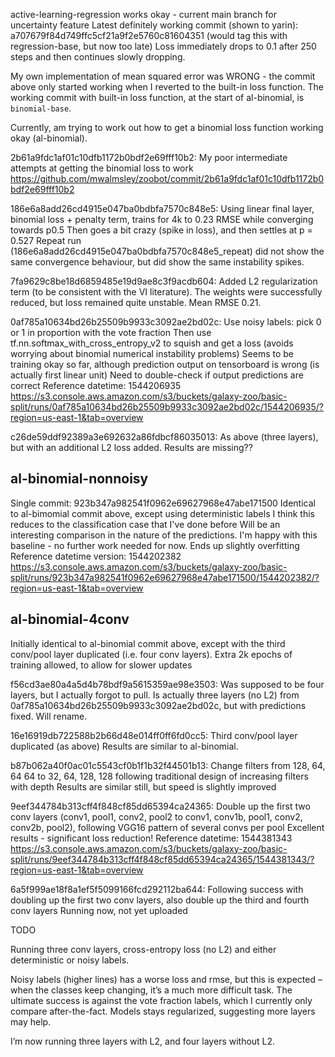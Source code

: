 active-learning-regression works okay - current main branch for uncertainty feature
Latest definitely working commit (shown to yarin): a707679f84d749ffc5cf21a9f2e5760c81604351
(would tag this with regression-base, but now too late)
Loss immediately drops to 0.1 after 250 steps and then continues slowly dropping.



My own implementation of mean squared error was WRONG - the commit above only started working when I reverted to the built-in loss function.
The working commit with built-in loss function, at the start of al-binomial, is `binomial-base`.

Currently, am trying to work out how to get a binomial loss function working okay
(al-binomial).

2b61a9fdc1af01c10dfb1172b0bdf2e69fff10b2:
My poor intermediate attempts at getting the binomial loss to work
https://github.com/mwalmsley/zoobot/commit/2b61a9fdc1af01c10dfb1172b0bdf2e69fff10b2

186e6a8add26cd4915e047ba0bdbfa7570c848e5:
Using linear final layer, binomial loss + penalty term, trains for 4k to 0.23 RMSE while converging towards p0.5
Then goes a bit crazy (spike in loss), and then settles at p = 0.527
Repeat run (186e6a8add26cd4915e047ba0bdbfa7570c848e5_repeat) did not show the same convergence behaviour, but did show the same instability spikes.

7fa9629c8be18d6859485e19d9ae8c3f9acdb604:
Added L2 regularization term (to be consistent with the VI literature).
The weights were successfully reduced, but loss remained quite unstable. Mean RMSE 0.21.

0af785a10634bd26b25509b9933c3092ae2bd02c:
Use noisy labels: pick 0 or 1 in proportion with the vote fraction
Then use tf.nn.softmax_with_cross_entropy_v2 to squish and get a loss
(avoids worrying about binomial numerical instability problems)
Seems to be training okay so far, although prediction output on tensorboard is wrong (is actually first linear unit)
Need to double-check if output predictions are correct
Reference datetime: 1544206935
https://s3.console.aws.amazon.com/s3/buckets/galaxy-zoo/basic-split/runs/0af785a10634bd26b25509b9933c3092ae2bd02c/1544206935/?region=us-east-1&tab=overview


c26de59ddf92389a3e692632a86fdbcf86035013:
As above (three layers), but with an additional L2 loss added. 
Results are missing??


## al-binomial-nonnoisy ##

Single commit: 923b347a982541f0962e69627968e47abe171500
Identical to al-bimomial commit above, except using deterministic labels
I think this reduces to the classification case that I've done before
Will be an interesting comparison in the nature of the predictions.
I'm happy with this baseline - no further work needed for now.
Ends up slightly overfitting
Reference datetime version: 1544202382
https://s3.console.aws.amazon.com/s3/buckets/galaxy-zoo/basic-split/runs/923b347a982541f0962e69627968e47abe171500/1544202382/?region=us-east-1&tab=overview


## al-binomial-4conv ##
Initially identical to al-binomial commit above, except with the third conv/pool layer duplicated (i.e. four conv layers).
Extra 2k epochs of training allowed, to allow for slower updates

f56cd3ae80a4a5d4b78bdf9a5615359ae98e3503:
Was supposed to be four layers, but I actually forgot to pull.
Is actually three layers (no L2) from 0af785a10634bd26b25509b9933c3092ae2bd02c, but with predictions fixed. Will rename.

16e16919db722588b2b66d48e014ff0ff6fd0cc5:
Third conv/pool layer duplicated (as above)
Results are similar to al-binomial.

b87b062a40f0ac01c5543cf0b1f1b32f44501b13:
Change filters from 128, 64, 64 64 to 32, 64, 128, 128 following traditional design of increasing filters with depth
Results are similar still, but speed is slightly improved

9eef344784b313cff4f848cf85dd65394ca24365:
Double up the first two conv layers (conv1, pool1, conv2, pool2 to conv1, conv1b, pool1, conv2, conv2b, pool2), following VGG16 pattern of several convs per pool
Excellent results - significant loss reduction!
Reference datetime: 1544381343
https://s3.console.aws.amazon.com/s3/buckets/galaxy-zoo/basic-split/runs/9eef344784b313cff4f848cf85dd65394ca24365/1544381343/?region=us-east-1&tab=overview

6a5f999ae18f8a1ef5f5099166fcd292112ba644:
Following success with doubling up the first two conv layers, also double up the third and fourth conv layers
Running now, not yet uploaded


TODO

Running three conv layers, cross-entropy loss (no L2) and either deterministic or noisy labels.

Noisy labels (higher lines) has a worse loss and rmse, but this is expected – when the classes keep changing, it’s a much more difficult task. The ultimate success is against the vote fraction labels, which I currently only compare after-the-fact. Models stays regularized, suggesting more layers may help.

I’m now running three layers with L2, and four layers without L2.





